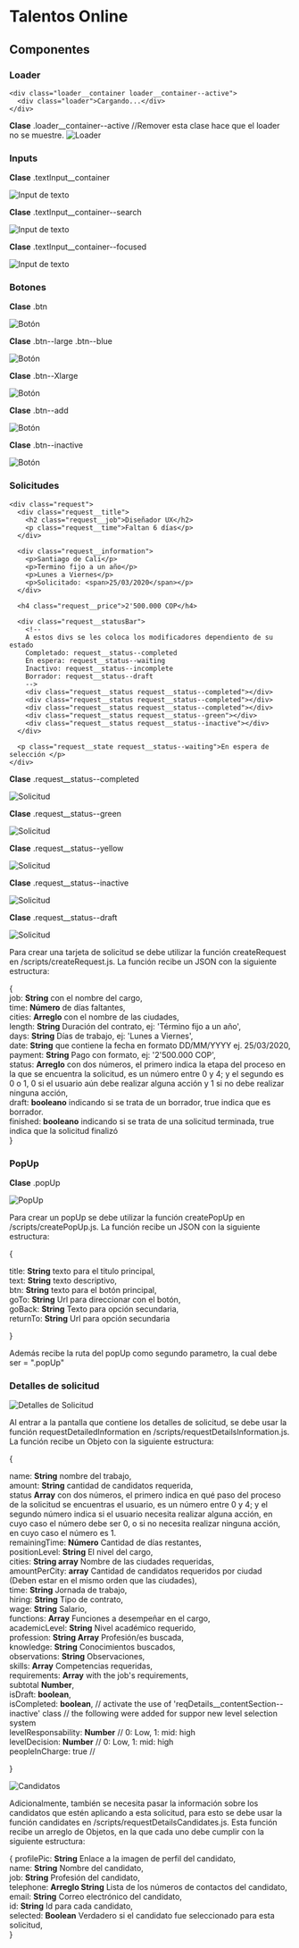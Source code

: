 # Talentos Online

## Componentes


### Loader
~~~
<div class="loader__container loader__container--active">
  <div class="loader">Cargando...</div>
</div>
~~~
**Clase** .loader__container--active //Remover esta clase hace que el loader no se muestre.
![Loader](https://github.com/uxlabicesi/TO-testing/blob/master/README%20images/loader.png)

### Inputs
**Clase** .textInput__container

![Input de texto](https://github.com/uxlabicesi/TO-testing/blob/master/README%20images/TextInput.png)

**Clase** .textInput__container--search

![Input de texto](https://github.com/uxlabicesi/TO-testing/blob/master/README%20images/TextInputSearch.png)

**Clase** .textInput__container--focused

![Input de texto](https://github.com/uxlabicesi/TO-testing/blob/master/README%20images/TextInputActive.png)


### Botones
**Clase** .btn

![Botón](https://github.com/uxlabicesi/TO-testing/blob/master/README%20images/button.png)

**Clase** .btn--large .btn--blue

![Botón](https://github.com/uxlabicesi/TO-testing/blob/master/README%20images/buttonBlue.png)

**Clase** .btn--Xlarge

![Botón](https://github.com/uxlabicesi/TO-testing/blob/master/README%20images/buttonLarge.png)

**Clase** .btn--add

![Botón](https://github.com/uxlabicesi/TO-testing/blob/master/README%20images/buttonadd.png)

**Clase** .btn--inactive

![Botón](https://github.com/uxlabicesi/TO-testing/blob/master/README%20images/buttonLargeInactive.png)


### Solicitudes
~~~
<div class="request">
  <div class="request__title">
    <h2 class="request__job">Diseñador UX</h2>
    <p class="request__time">Faltan 6 días</p>
  </div>
               
  <div class="request__information">
    <p>Santiago de Cali</p>
    <p>Termino fijo a un año</p>
    <p>Lunes a Viernes</p>
    <p>Solicitado: <span>25/03/2020</span></p>
  </div>

  <h4 class="request__price">2'500.000 COP</h4>
 
  <div class="request__statusBar">
    <!-- 
    A estos divs se les coloca los modificadores dependiento de su estado 
    Completado: request__status--completed
    En espera: request__status--waiting
    Inactivo: request__status--incomplete
    Borrador: request__status--draft
    -->
    <div class="request__status request__status--completed"></div>
    <div class="request__status request__status--completed"></div>
    <div class="request__status request__status--completed"></div>
    <div class="request__status request__status--green"></div>
    <div class="request__status request__status--inactive"></div>
  </div>

  <p class="request__state request__status--waiting">En espera de selección </p>
</div>
~~~

**Clase** .request__status--completed

![Solicitud](https://github.com/uxlabicesi/TO-testing/blob/master/README%20images/request.png)

**Clase** .request__status--green

![Solicitud](https://github.com/uxlabicesi/TO-testing/blob/master/README%20images/requestWaiting.png)

**Clase** .request__status--yellow

![Solicitud](https://github.com/uxlabicesi/TO-testing/blob/master/README%20images/requestYellow.png)

**Clase** .request__status--inactive

![Solicitud](https://github.com/uxlabicesi/TO-testing/blob/master/README%20images/requestInactive.png)

**Clase** .request__status--draft

![Solicitud](https://github.com/uxlabicesi/TO-testing/blob/master/README%20images/requestDraft.png)

Para crear una tarjeta de solicitud se debe utilizar la función createRequest en /scripts/createRequest.js.
La función recibe un JSON con la siguiente estructura:

{       
  job: **String** con el nombre del cargo, <br />
  time: **Número** de días faltantes, <br />
  cities: **Arreglo** con el nombre de las ciudades, <br />
  length: **String** Duración del contrato, ej: 'Término fijo a un año', <br />
  days: **String** Días de trabajo, ej: 'Lunes a Viernes', <br />
  date: **String** que contiene la fecha en formato DD/MM/YYYY ej. 25/03/2020, <br />
  payment: **String** Pago con formato, ej: '2\'500.000 COP', <br />
  status: **Arreglo** con dos números, el primero indica la etapa del proceso en la que se encuentra la solicitud, es un número entre 0   y 4; y el segundo es 0 o 1, 0 si el usuario aún debe realizar alguna acción y 1 si no debe realizar ninguna acción, <br />
  draft: **booleano** indicando si se trata de un borrador, true indica que es borrador.<br />
  finished: **booleano** indicando si se trata de una solicitud terminada, true indica que la solicitud finalizó <br />
}

### PopUp

**Clase** .popUp

![PopUp](https://github.com/uxlabicesi/TO-testing/blob/master/README%20images/popUp.png)

Para crear un popUp se debe utilizar la función createPopUp en /scripts/createPopUp.js.
La función recibe un JSON con la siguiente estructura:

{

  title: **String** texto para el titulo principal, <br />
  text: **String** texto descriptivo, <br />
  btn:  **String** texto para el botón principal, <br />
  goTo: **String** Url para direccionar con el botón, <br />
  goBack: **String** Texto para opción secundaria, <br />
  returnTo: **String** Url para opción secundaria <br />
  
}

Además recibe la ruta del popUp como segundo parametro, la cual debe ser = ".popUp"

### Detalles de solicitud

![Detalles de Solicitud](https://github.com/uxlabicesi/TO-testing/blob/master/README%20images/requestDetails.png)

Al entrar a la pantalla que contiene los detalles de solicitud, se debe usar la función requestDetailedInformation en /scripts/requestDetailsInformation.js.
La función recibe un Objeto con la siguiente estructura:

{

  name: **String** nombre del trabajo, <br />
  amount: **String** cantidad de candidatos requerida, <br />
  status **Array** con dos números, el primero indica en qué paso del proceso de la solicitud se encuentras el usuario, es un número entre 0 y 4; y el segundo número indica si el usuario necesita realizar alguna acción, en cuyo caso el número debe ser 0, o si no necesita realizar ninguna acción, en cuyo caso el número es 1. <br />
  remainingTime: **Número** Cantidad de días restantes, <br />
  positionLevel: **String** El nivel del cargo, <br />
  cities: **String array** Nombre de las ciudades requeridas, <br />
  amountPerCity: **array** Cantidad de candidatos requeridos por ciudad (Deben estar en el mismo orden que las ciudades), <br />
  time: **String** Jornada de trabajo, <br />
  hiring: **String** Tipo de contrato, <br />
  wage: **String** Salario, <br />
  functions: **Array** Funciones a desempeñar en el cargo, <br />
  academicLevel: **String** Nivel académico requerido, <br />
  profession: **String Array** Profesión/es buscada, <br />
  knowledge: **String** Conocimientos buscados, <br />
  observations: **String** Observaciones, <br />
  skills: **Array** Competencias requeridas, <br />
  requirements: **Array** with the job's requirements, <br />
  subtotal **Number**, <br />
  isDraft: **boolean**, <br />
  isCompleted: **boolean**, // activate the use of 'reqDetails__contentSection--inactive' class
  // the following were added for suppor new level selection system <br />
  levelResponsability: **Number** // 0: Low, 1: mid: high <br />
  levelDecision: **Number** // 0: Low, 1: mid: high <br />
  peopleInCharge: true // <br />

}

![Candidatos](https://github.com/uxlabicesi/TO-testing/blob/master/README%20images/requestDetailsCandidates.png)

Adicionalmente, también se necesita pasar la información sobre los candidatos que estén aplicando a esta solicitud, para esto se debe usar la función candidates en /scripts/requestDetailsCandidates.js. Esta función recibe un arreglo de Objetos, en la que cada uno debe cumplir con la siguiente estructura: 


{
  profilePic: **String** Enlace a la imagen de perfil del candidato, <br />
  name: **String** Nombre del candidato, <br />
  job: **String** Profesión del candidato, <br />
  telephone: **Arreglo String** Lista de los números de contactos del candidato, <br />
  email: **String** Correo electrónico del candidato, <br />
  id: **String** Id para cada candidato, <br />
  selected: **Boolean** Verdadero si el candidato fue seleccionado para esta solicitud, <br />
}
